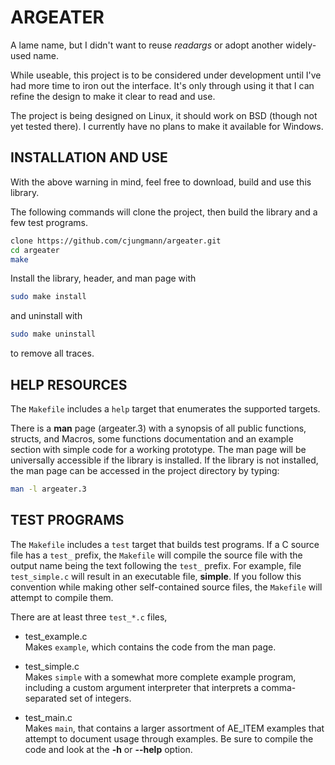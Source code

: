 # ARGEATER

A lame name, but I didn't want to reuse _readargs_ or adopt another
widely-used name.

While useable, this project is to be considered under development
until I've had more time to iron out the interface.  It's only
through using it that I can refine the design to make it clear to
read and use.

The project is being designed on Linux, it should work on BSD (though
not yet tested there).  I currently have no plans to make it available
for Windows.

## INSTALLATION AND USE

With the above warning in mind, feel free to download, build and
use this library.

The following commands will clone the project, then build the library
and a few test programs.

~~~sh
clone https://github.com/cjungmann/argeater.git
cd argeater
make
~~~

Install the library, header, and man page with

~~~sh
sudo make install
~~~

and uninstall with

~~~sh
sudo make uninstall
~~~

 to remove all traces.

## HELP RESOURCES

The `Makefile` includes a `help` target that enumerates the supported
targets.

There is a **man** page (argeater.3) with a synopsis of all public
functions, structs, and Macros, some functions documentation and an
example section with simple code for a working prototype.  The man
page will be universally accessible if the library is installed.  If
the library is not installed, the man page can be accessed in the
project directory by typing:

~~~sh
man -l argeater.3
~~~


## TEST PROGRAMS

The `Makefile` includes a `test` target that builds test programs.
If a C source file has a `test_` prefix, the `Makefile` will compile
the source file with the output name being the text following the
`test_` prefix.  For example, file `test_simple.c` will result in
an executable file, **simple**.  If you follow this convention while
making other self-contained source files, the `Makefile` will attempt
to compile them.

There are at least three `test_*.c` files,
- test_example.c  
  Makes `example`, which contains the code from the man page.

- test_simple.c  
  Makes `simple` with a somewhat more complete example program,
  including a custom argument interpreter that interprets a
  comma-separated set of integers.

- test_main.c  
  Makes `main`, that contains a larger assortment of AE_ITEM examples
  that attempt to document usage through examples.  Be sure to
  compile the code and look at the __-h__ or __--help__ option.

